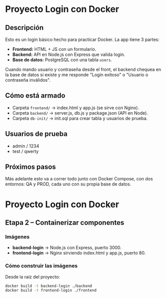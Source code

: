 # Proyecto Login con Docker

## Descripción
Esto es un login básico hecho para practicar Docker. La app tiene 3 partes:
- **Frontend:** HTML + JS con un formulario.
- **Backend:** API en Node.js con Express que valida login.
- **Base de datos:** PostgreSQL con una tabla `users`.

Cuando mando usuario y contraseña desde el front, el backend chequea en la base de datos si existe y me responde "Login exitoso" o "Usuario o contraseña inválidos".

## Cómo está armado
- Carpeta `frontend/` → index.html y app.js (se sirve con Nginx).
- Carpeta `backend/` → server.js, db.js y package.json (API en Node).
- Carpeta `db-init/` → init.sql para crear tabla y usuarios de prueba.

## Usuarios de prueba
- admin / 1234
- test / qwerty

## Próximos pasos
Más adelante esto va a correr todo junto con Docker Compose, con dos entornos: QA y PROD, cada uno con su propia base de datos.

# Proyecto Login con Docker

## Etapa 2 – Containerizar componentes

### Imágenes
- **backend-login** → Node.js con Express, puerto 3000.
- **frontend-login** → Nginx sirviendo index.html y app.js, puerto 80.

### Cómo construir las imágenes
Desde la raíz del proyecto:
```bash
docker build -t backend-login ./backend
docker build -t frontend-login ./frontend